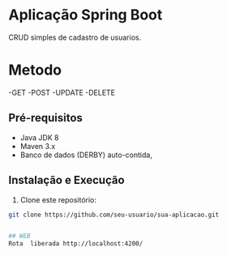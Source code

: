# Aplicação Spring Boot 

CRUD simples de cadastro de usuarios. 

# Metodo 
 -GET
 -POST
-UPDATE
-DELETE

## Pré-requisitos

- Java JDK 8 
- Maven 3.x 
- Banco de dados (DERBY)  auto-contida, 

## Instalação e Execução

1. Clone este repositório:

```bash
git clone https://github.com/seu-usuario/sua-aplicacao.git


## WEB
Rota  liberada http://localhost:4200/
